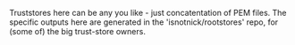 Truststores here can be any you like - just concatentation of PEM files.
The specific outputs here are generated in the 'isnotnick/rootstores' repo, for (some of) the big trust-store owners.